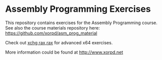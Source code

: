 Assembly Programming Exercises
=============================

This repository contains exercises for the Assembly Programming course.
See also the course materials repository here: 
https://github.com/xorpd/asm_prog_material

Check out [xchg rax,rax](http://xchg.xorpd.net) for advanced x64 exercises.

More information could be found at http://www.xorpd.net
